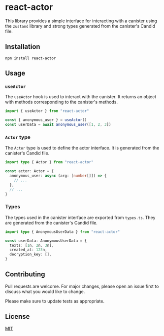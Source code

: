 # react-actor

This library provides a simple interface for interacting with a canister using the `zustand` library and strong types generated from the canister's Candid file.

## Installation

```
npm install react-actor
```

## Usage

### `useActor`

The `useActor` hook is used to interact with the canister. It returns an object with methods corresponding to the canister's methods.

```typescript
import { useActor } from "react-actor"

const { anonymous_user } = useActor()
const userData = await anonymous_user([1, 2, 3])
```

### `Actor` type

The `Actor` type is used to define the actor interface. It is generated from the canister's Candid file.

```typescript
import type { Actor } from "react-actor"

const actor: Actor = {
  anonymous_user: async (arg: [number[]]) => {
    // ...
  },
  // ...
}
```

### Types

The types used in the canister interface are exported from `types.ts`. They are generated from the canister's Candid file.

```typescript
import type { AnonymousUserData } from "react-actor"

const userData: AnonymousUserData = {
  texts: [1n, 2n, 3n],
  created_at: 123n,
  decryption_key: [],
}
```

## Contributing

Pull requests are welcome. For major changes, please open an issue first to discuss what you would like to change.

Please make sure to update tests as appropriate.

## License

[MIT](https://choosealicense.com/licenses/mit/)
